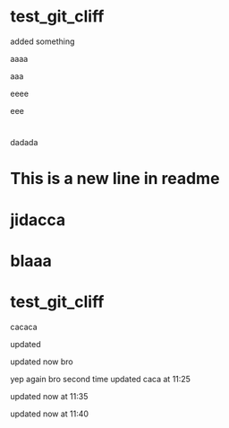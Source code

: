 # test_git_cliff

added something

aaaa

aaa

eeee

eee

#

dadada

# This is a new line in readme

# jidacca

# blaaa

# test_git_cliff

cacaca

updated

updated now bro

yep again bro second time
updated caca at 11:25

updated now at 11:35

updated now at 11:40

